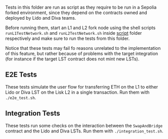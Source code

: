 Tests in this folder are run as script as they require to be run in a Sepolia forked environment, since they depend on the contracts owned and deployed by Lido and Diva teams.

Before running them, start an L1 and L2 fork node using the shell scripts `runL1TestNetwork.sh` and `runL2TestNetwork.sh` inside [script](../..) folder respectively and make sure to run the tests from this folder.

Notice that these tests may fail fo reasons unrelated to the implementation of this feature, but rather because of problems with the target integration (for instance if the target LST contract does not mint new LSTs).

## E2E Tests

These tests simulate the user flow for transferring ETH on the L1 to either Lido or Diva LST on the Lisk L2 in a single transaction. Run them with `./e2e_test.sh`.

## Integration Tests

These tests run some checks on the interaction between the `SwapAndBridge` contract and the Lido and Diva LSTs. Run them with `./integration_test.sh`.
